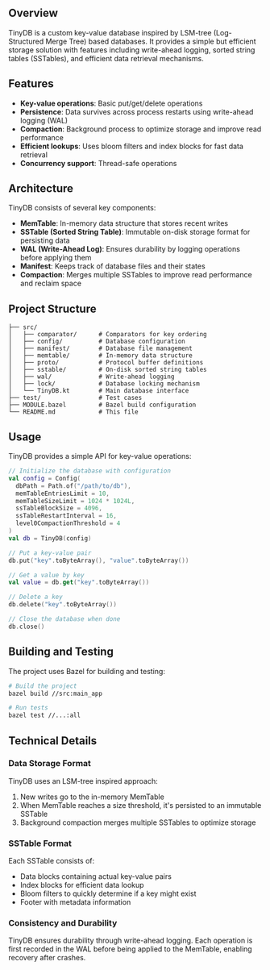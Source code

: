 ## Overview

TinyDB is a custom key-value database inspired by LSM-tree (Log-Structured Merge Tree) based databases. It provides a simple but efficient storage solution with features including write-ahead logging, sorted string tables (SSTables), and efficient data retrieval mechanisms.

## Features

- **Key-value operations**: Basic put/get/delete operations
- **Persistence**: Data survives across process restarts using write-ahead logging (WAL)
- **Compaction**: Background process to optimize storage and improve read performance
- **Efficient lookups**: Uses bloom filters and index blocks for fast data retrieval
- **Concurrency support**: Thread-safe operations

## Architecture

TinyDB consists of several key components:

- **MemTable**: In-memory data structure that stores recent writes
- **SSTable (Sorted String Table)**: Immutable on-disk storage format for persisting data
- **WAL (Write-Ahead Log)**: Ensures durability by logging operations before applying them
- **Manifest**: Keeps track of database files and their states
- **Compaction**: Merges multiple SSTables to improve read performance and reclaim space

## Project Structure

```
├── src/
│   ├── comparator/      # Comparators for key ordering
│   ├── config/          # Database configuration
│   ├── manifest/        # Database file management
│   ├── memtable/        # In-memory data structure
│   ├── proto/           # Protocol buffer definitions
│   ├── sstable/         # On-disk sorted string tables
│   ├── wal/             # Write-ahead logging
│   ├── lock/            # Database locking mechanism
│   └── TinyDB.kt        # Main database interface
├── test/                # Test cases
├── MODULE.bazel         # Bazel build configuration
└── README.md            # This file
```

## Usage

TinyDB provides a simple API for key-value operations:

```kotlin
// Initialize the database with configuration
val config = Config(
  dbPath = Path.of("/path/to/db"),
  memTableEntriesLimit = 10,
  memTableSizeLimit = 1024 * 1024L,
  ssTableBlockSize = 4096,
  ssTableRestartInterval = 16,
  level0CompactionThreshold = 4
)
val db = TinyDB(config)

// Put a key-value pair
db.put("key".toByteArray(), "value".toByteArray())

// Get a value by key
val value = db.get("key".toByteArray())

// Delete a key
db.delete("key".toByteArray())

// Close the database when done
db.close()
```

## Building and Testing

The project uses Bazel for building and testing:

```bash
# Build the project
bazel build //src:main_app

# Run tests
bazel test //...:all
```

## Technical Details

### Data Storage Format

TinyDB uses an LSM-tree inspired approach:
1. New writes go to the in-memory MemTable
2. When MemTable reaches a size threshold, it's persisted to an immutable SSTable
3. Background compaction merges multiple SSTables to optimize storage

### SSTable Format

Each SSTable consists of:
- Data blocks containing actual key-value pairs
- Index blocks for efficient data lookup
- Bloom filters to quickly determine if a key might exist
- Footer with metadata information

### Consistency and Durability

TinyDB ensures durability through write-ahead logging. Each operation is first recorded in the WAL before being applied to the MemTable, enabling recovery after crashes.